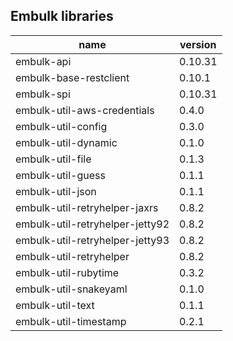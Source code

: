 ## Embulk libraries

| name | version |
|----|----|
| embulk-api | 0.10.31 |
| embulk-base-restclient | 0.10.1 |
| embulk-spi | 0.10.31 |
| embulk-util-aws-credentials | 0.4.0 |
| embulk-util-config | 0.3.0 |
| embulk-util-dynamic | 0.1.0 |
| embulk-util-file | 0.1.3 |
| embulk-util-guess | 0.1.1 |
| embulk-util-json | 0.1.1 |
| embulk-util-retryhelper-jaxrs | 0.8.2 |
| embulk-util-retryhelper-jetty92 | 0.8.2 |
| embulk-util-retryhelper-jetty93 | 0.8.2 |
| embulk-util-retryhelper | 0.8.2 |
| embulk-util-rubytime | 0.3.2 |
| embulk-util-snakeyaml | 0.1.0 |
| embulk-util-text | 0.1.1 |
| embulk-util-timestamp | 0.2.1 |
